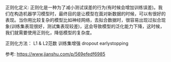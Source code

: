 正则化定义:
正则化是一种为了减小测试误差的行为(有时候会增加训练误差)。我们在构造机器学习模型时，最终目的是让模型在面对新数据的时候，可以有很好的表现。当你用比较复杂的模型比如神经网络，去拟合数据时，很容易出现过拟合现象(训练集表现很好，测试集表现较差)，这会导致模型的泛化能力下降，这时候，我们就需要使用正则化，降低模型的复杂度。
                         
                  
正则化方法：
L1 & L2范数
训练集增强
dropout
earlystopping
                
                   
参考:
https://www.jianshu.com/p/569efedf6985
